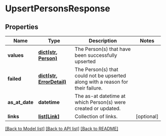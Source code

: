 # UpsertPersonsResponse


## Properties
Name | Type | Description | Notes
------------ | ------------- | ------------- | -------------
**values** | [**dict(str, Person)**](Person.md) | The Person(s) that have been successfully upserted | 
**failed** | [**dict(str, ErrorDetail)**](ErrorDetail.md) | The Person(s) that could not be upserted along with a reason for their failure. | 
**as_at_date** | **datetime** | The as-at datetime at which Person(s) were created or updated. | 
**links** | [**list[Link]**](Link.md) | Collection of links. | [optional] 

[[Back to Model list]](../README.md#documentation-for-models) [[Back to API list]](../README.md#documentation-for-api-endpoints) [[Back to README]](../README.md)


